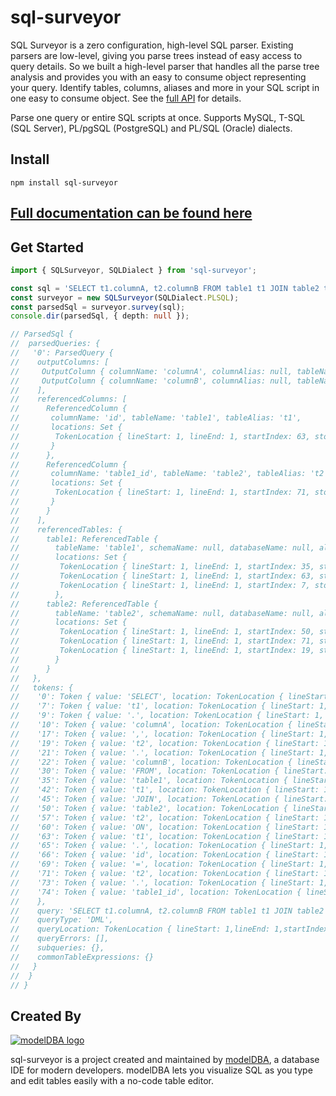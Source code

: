 # sql-surveyor

SQL Surveyor is a zero configuration, high-level SQL parser. Existing parsers are low-level, giving you parse trees instead of
easy access to query details. So we built a high-level parser that handles all the parse tree analysis and
provides you with an easy to consume object representing your query. Identify tables, columns, aliases 
and more in your SQL script in one easy to consume object. See the [full API](https://modeldba.com/sql-surveyor/api) for details.

Parse one query or entire SQL scripts at once.
Supports MySQL, T-SQL (SQL Server), PL/pgSQL (PostgreSQL) and PL/SQL (Oracle) dialects.

## Install
```shell
npm install sql-surveyor
```

## [Full documentation can be found here](https://modeldba.com/sql-surveyor/docs/)

## Get Started

```typescript
import { SQLSurveyor, SQLDialect } from 'sql-surveyor';

const sql = 'SELECT t1.columnA, t2.columnB FROM table1 t1 JOIN table2 t2 ON t1.id = t2.table1_id';
const surveyor = new SQLSurveyor(SQLDialect.PLSQL);
const parsedSql = surveyor.survey(sql);
console.dir(parsedSql, { depth: null });

// ParsedSql {
//  parsedQueries: {
//   '0': ParsedQuery {
//    outputColumns: [
//     OutputColumn { columnName: 'columnA', columnAlias: null, tableName: 'table1', tableAlias: 't1'},
//     OutputColumn { columnName: 'columnB', columnAlias: null, tableName: 'table2', tableAlias: 't2'}
//    ],
//    referencedColumns: [
//      ReferencedColumn { 
//       columnName: 'id', tableName: 'table1', tableAlias: 't1', 
//       locations: Set { 
//        TokenLocation { lineStart: 1, lineEnd: 1, startIndex: 63, stopIndex: 67 } 
//       }
//      },
//      ReferencedColumn { 
//       columnName: 'table1_id', tableName: 'table2', tableAlias: 't2', 
//       locations: Set {
//        TokenLocation { lineStart: 1, lineEnd: 1, startIndex: 71, stopIndex: 82 } 
//       }
//      }
//    ],
//    referencedTables: {
//      table1: ReferencedTable { 
//        tableName: 'table1', schemaName: null, databaseName: null, aliases: Set { 't1' }, 
//        locations: Set { 
//         TokenLocation { lineStart: 1, lineEnd: 1, startIndex: 35, stopIndex: 40 }, 
//         TokenLocation { lineStart: 1, lineEnd: 1, startIndex: 63, stopIndex: 64 }, 
//         TokenLocation { lineStart: 1, lineEnd: 1, startIndex: 7, stopIndex: 8 } }
//        },
//      table2: ReferencedTable { 
//        tableName: 'table2', schemaName: null, databaseName: null, aliases: Set { 't2' }, 
//        locations: Set { 
//         TokenLocation { lineStart: 1, lineEnd: 1, startIndex: 50, stopIndex: 55 }, 
//         TokenLocation { lineStart: 1, lineEnd: 1, startIndex: 71, stopIndex: 72 }, 
//         TokenLocation { lineStart: 1, lineEnd: 1, startIndex: 19, stopIndex: 20 } 
//        }
//      }
//   },
//   tokens: {
//    '0': Token { value: 'SELECT', location: TokenLocation { lineStart: 1, lineEnd: 1, startIndex: 0, stopIndex: 5 }},
//    '7': Token { value: 't1', location: TokenLocation { lineStart: 1, lineEnd: 1, startIndex: 7, stopIndex: 8 }},
//    '9': Token { value: '.', location: TokenLocation { lineStart: 1, lineEnd: 1, startIndex: 9, stopIndex: 9 }},
//    '10': Token { value: 'columnA', location: TokenLocation { lineStart: 1, lineEnd: 1, startIndex: 10, stopIndex: 16 }},
//    '17': Token { value: ',', location: TokenLocation { lineStart: 1, lineEnd: 1, startIndex: 17, stopIndex: 17 }},
//    '19': Token { value: 't2', location: TokenLocation { lineStart: 1, lineEnd: 1, startIndex: 19, stopIndex: 20 }},
//    '21': Token { value: '.', location: TokenLocation { lineStart: 1, lineEnd: 1, startIndex: 21, stopIndex: 21 }},
//    '22': Token { value: 'columnB', location: TokenLocation { lineStart: 1, lineEnd: 1, startIndex: 22, stopIndex: 28 }},
//    '30': Token { value: 'FROM', location: TokenLocation { lineStart: 1, lineEnd: 1, startIndex: 30, stopIndex: 33 }},
//    '35': Token { value: 'table1', location: TokenLocation { lineStart: 1, lineEnd: 1, startIndex: 35, stopIndex: 40 }},
//    '42': Token { value: 't1', location: TokenLocation { lineStart: 1, lineEnd: 1, startIndex: 42, stopIndex: 43 }},
//    '45': Token { value: 'JOIN', location: TokenLocation { lineStart: 1, lineEnd: 1, startIndex: 45, stopIndex: 48 }},
//    '50': Token { value: 'table2', location: TokenLocation { lineStart: 1, lineEnd: 1, startIndex: 50, stopIndex: 55 }},
//    '57': Token { value: 't2', location: TokenLocation { lineStart: 1, lineEnd: 1, startIndex: 57, stopIndex: 58 }},
//    '60': Token { value: 'ON', location: TokenLocation { lineStart: 1, lineEnd: 1, startIndex: 60, stopIndex: 61 }},
//    '63': Token { value: 't1', location: TokenLocation { lineStart: 1, lineEnd: 1, startIndex: 63, stopIndex: 64 }},
//    '65': Token { value: '.', location: TokenLocation { lineStart: 1, lineEnd: 1, startIndex: 65, stopIndex: 65 }},
//    '66': Token { value: 'id', location: TokenLocation { lineStart: 1, lineEnd: 1, startIndex: 66, stopIndex: 67 }},
//    '69': Token { value: '=', location: TokenLocation { lineStart: 1, lineEnd: 1, startIndex: 69, stopIndex: 69 }},
//    '71': Token { value: 't2', location: TokenLocation { lineStart: 1, lineEnd: 1, startIndex: 71, stopIndex: 72 }},
//    '73': Token { value: '.', location: TokenLocation { lineStart: 1, lineEnd: 1, startIndex: 73, stopIndex: 73 }},
//    '74': Token { value: 'table1_id', location: TokenLocation { lineStart: 1, lineEnd: 1, startIndex: 74, stopIndex: 82 }}
//    },
//    query: 'SELECT t1.columnA, t2.columnB FROM table1 t1 JOIN table2 t2 ON t1.id = t2.table1_id',
//    queryType: 'DML',
//    queryLocation: TokenLocation { lineStart: 1,lineEnd: 1,startIndex: 0,stopIndex: 82 },
//    queryErrors: [],
//    subqueries: {},
//    commonTableExpressions: {}
//   }
//  }
// }
```

## Created By

[![modelDBA logo](https://modeldba.com/sql-surveyor/modelDBA128x128.png "modelDBA")](https://modeldba.com)

sql-surveyor is a project created and maintained by [modelDBA](https://modeldba.com), a database IDE for modern developers. 
modelDBA lets you visualize SQL as you type and edit tables easily with a no-code table editor.

